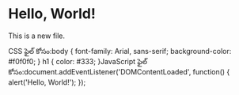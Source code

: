 <!DOCTYPE html>
<html>
<head>
    <title>My New File</title>
</head>
<body>
    <h1>Hello, World!</h1>
    <p>This is a new file.</p>
</body>
</html>CSS ఫైల్ కోసం:body {
    font-family: Arial, sans-serif;
    background-color: #f0f0f0;
}
h1 {
    color: #333;
}JavaScript ఫైల్ కోసం:document.addEventListener('DOMContentLoaded', function() {
    alert('Hello, World!');
});
